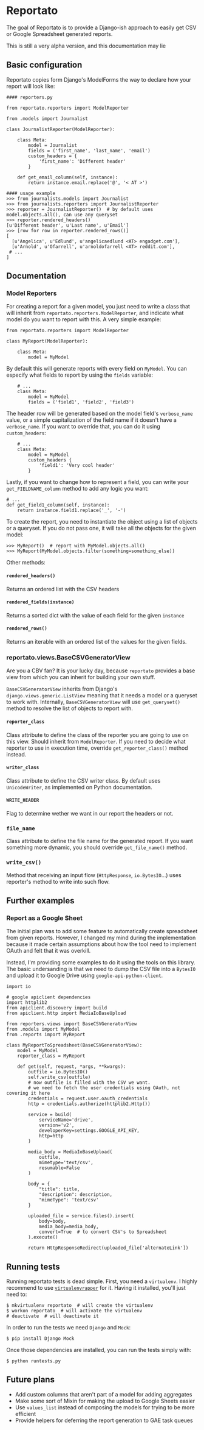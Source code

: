 # Reportato

The goal of Reportato is to provide a Django-ish approach to easily get CSV or
Google Spreadsheet generated reports.

This is still a very alpha version, and this documentation may lie

## Basic configuration

Reportato copies form Django's ModelForms the way to declare how your report
will look like:

    #### reporters.py

    from reportato.reporters import ModelReporter

    from .models import Journalist

    class JournalistReporter(ModelReporter):

        class Meta:
            model = Journalist
            fields = ('first_name', 'last_name', 'email')
            custom_headers = {
                'first_name': 'Different header'
            }

        def get_email_column(self, instance):
            return instance.email.replace('@', '< AT >')

    #### usage example
    >>> from journalists.models import Journalist
    >>> from journalists.reporters import JournalistReporter
    >>> reporter = JournalistReporter()  # by default uses model.objects.all(), can use any queryset
    >>> reporter.rendered_headers()
    [u'Different header', u'Last name', u'Email']
    >>> [row for row in reporter.rendered_rows()]
    [
      [u'Angelica', u'Edlund', u'angelicaedlund <AT> engadget.com'],
      [u'Arnold', u'Ofarrell', u'arnoldofarrell <AT> reddit.com'],
     # ...
    ]

## Documentation

### Model Reporters

For creating a report for a given model, you just need to write a class that
will inherit from `reportato.reporters.ModelReporter`, and indicate what
model do you want to report with this. A very simple example:

    from reportato.reporters import ModelReporter

    class MyReport(ModelReporter):

        class Meta:
            model = MyModel

By default this will generate reports with every field on `MyModel`. You can
especify what fields to report by using the `fields` variable:

        # ...
        class Meta:
            model = MyModel
            fields = ('field1', 'field2', 'field3')

The header row will be generated based on the model field's `verbose_name` value,
or a simple capitalization of the field name if it doesn't have a `verbose_name`.
If you want to override that, you can do it using `custom_headers`:

        # ...
        class Meta:
            model = MyModel
            custom_headers {
                'field1': 'Very cool header'
            }

Lastly, if you want to change how to represent a field, you can write your
`get_FIELDNAME_column` method to add any logic you want:

    # ...
    def get_field1_column(self, instance):
        return instance.field1.replace('_', '-')

To create the report, you need to instantiate the object using a list of objects
or a queryset. If you do not pass one, it will take all the objects for the
given model:

    >>> MyReport()  # report with MyModel.objects.all()
    >>> MyReport(MyModel.objects.filter(something=something_else))

Other methods:

#### `rendered_headers()`

Returns an ordered list with the CSV headers

#### `rendered_fields(instance)`

Returns a sorted dict with the value of each field for the given `instance`

#### `rendered_rows()`

Returns an iterable with an ordered list of the values for the given fields.

### reportato.views.BaseCSVGeneratorView

Are you a CBV fan? It is your lucky day, because `reportato` provides a base view
from which you can inherit for building your own stuff.

`BaseCSVGeneratorView` inherits from Django's `django.views.generic.ListView`
meaning that it needs a model or a queryset to work with. Internally,
`BaseCSVGeneratorView` will use `get_queryset()` method to resolve the list
of objects to report with.

#### `reporter_class`

Class attribute to define the class of the reporter you are going to use on
this view. Should inherit from `ModelReporter`. If you need to decide what
reporter to use in execution time, override `get_reporter_class()` method
instead.

#### `writer_class`

Class attribute to define the CSV writer class. By default uses `UnicodeWriter`,
as implemented on Python documentation.

#### `WRITE_HEADER`

Flag to determine wether we want in our report the headers or not.

### `file_name`

Class attribute to define the file name for the generated report. If you want
something more dynamic, you should override `get_file_name()` method.

### `write_csv()`

Method that receiving an input flow (`HttpResponse`, `io.BytesIO`...) uses
reporter's method to write into such flow.

## Further examples

### Report as a Google Sheet

The initial plan was to add some feature to automatically create spreadsheet
from given reports. However, I changed my mind during the implementation because
it made certain assumptions about how the tool need to implement OAuth and
felt that it was overkill.

Instead, I'm providing some examples to do it using the tools on this library.
The basic undersanding is that we need to dump the CSV file into a `BytesIO` and
upload it to Google Drive using `google-api-python-client`.

    import io

    # google apiclient dependencies
    import httplib2
    from apiclient.discovery import build
    from apiclient.http import MediaIoBaseUpload

    from reporters.views import BaseCSVGeneratorView
    from .models import MyModel
    from .reports import MyReport

    class MyReportToSpreadsheet(BaseCSVGeneratorView):
        model = MyModel
        reporter_class = MyReport

        def get(self, request, *args, **kwargs):
            outfile = io.BytesIO()
            self.write_csv(outfile)
            # now outfile is filled with the CSV we want.
            # we need to fetch the user credentials using OAuth, not covering it here
            credentials = request.user.oauth_credentials
            http = credentials.authorize(httplib2.Http())

            service = build(
                serviceName='drive',
                version='v2',
                developerKey=settings.GOOGLE_API_KEY,
                http=http
            )

            media_body = MediaIoBaseUpload(
                outfile,
                mimetype='text/csv',
                resumable=False
            )

            body = {
                "title": title,
                "description": description,
                "mimeType": 'text/csv'
            }

            uploaded_file = service.files().insert(
                body=body,
                media_body=media_body,
                convert=True  # to convert CSV's to Spreadsheet
            ).execute()

            return HttpResponseRedirect(uploaded_file['alternateLink'])

## Running tests

Running reportato tests is dead simple. First, you need a `virtualenv`. I
highly recommend to use [`virtualenvrapper`](http://virtualenvwrapper.readthedocs.org/en/latest/)
for it. Having it installed, you'll just need to:

    $ mkvirtualenv reportato  # will create the virtualenv
    $ workon reportato  # will activate the virtualenv
    # deactivate  # will deactivate it

In order to run the tests we need `Django` and `Mock`:

    $ pip install Django Mock

Once those dependencies are installed, you can run the tests simply with:

    $ python runtests.py

## Future plans

* Add custom columns that aren't part of a model for adding aggregates
* Make some sort of Mixin for making the upload to Google Sheets easier
* Use `values_list` instead of composing the models for trying to be more efficient
* Provide helpers for deferring the report generation to GAE task queues
